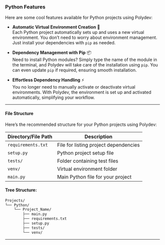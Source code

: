 ### **Python Features**

Here are some cool features available for Python projects using Polydev:

- **Automatic Virtual Environment Creation** 🔧  
Each Python project automatically sets up and uses a new virtual environment. You don’t need to worry about environment management. Just install your dependencies with `pip` as needed.

- **Dependency Management with Pip** 📦  
Need to install Python modules? Simply type the name of the module in the terminal, and Polydev will take care of the installation using `pip`. You can even update `pip` if required, ensuring smooth installation.

- **Effortless Dependency Handling** ⚡  
You no longer need to manually activate or deactivate virtual environments. With Polydev, the environment is set up and activated automatically, simplifying your workflow.

---

#### **File Structure**
Here’s the recommended structure for your Python projects using Polydev:

| Directory/File Path        | Description                                          |
|----------------------------|------------------------------------------------------|
| `requirements.txt`          | File for listing project dependencies                |
| `setup.py`                  | Python project setup file                            |
| `tests/`                    | Folder containing test files                         |
| `venv/`                     | Virtual environment folder                           |
| `main.py`                   | Main Python file for your project                    |

#### **Tree Structure**:

```md
Projects/
└── Python/
    └── Project_Name/
        ├── main.py
        ├── requirements.txt
        ├── setup.py
        ├── tests/
        └── venv/
```

---
